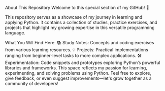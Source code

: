 About This Repository
Welcome to this special section of my GitHub! 🚀

This repository serves as a showcase of my journey in learning and applying Python. It contains a collection of studies, practice exercises, and projects that highlight my growing expertise in this versatile programming language.

What You Will Find Here:
📚 Study Notes: Concepts and coding exercises from various learning resources.
💡 Projects: Practical implementations ranging from beginner-level tasks to more complex applications.
🛠️ Experimentation: Code snippets and prototypes exploring Python’s powerful libraries and frameworks.
This space reflects my passion for learning, experimenting, and solving problems using Python. Feel free to explore, give feedback, or even suggest improvements—let's grow together as a community of developers!
